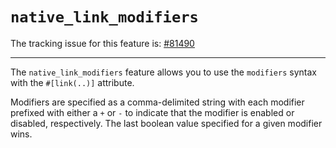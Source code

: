 # `native_link_modifiers`

The tracking issue for this feature is: [#81490]

[#81490]: https://github.com/rust-lang/rust/issues/81490

------------------------

The `native_link_modifiers` feature allows you to use the `modifiers` syntax with the `#[link(..)]` attribute.

Modifiers are specified as a comma-delimited string with each modifier prefixed with either a `+` or `-` to indicate that the modifier is enabled or disabled, respectively. The last boolean value specified for a given modifier wins.
